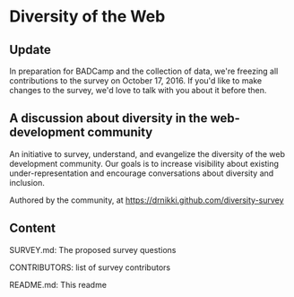 # Diversity of the Web

## Update
In preparation for BADCamp and the collection of data, we're freezing all contributions to the survey on October 17, 2016.  If you'd like to make changes to the survey, we'd love to talk with you about it before then.  

## A discussion about diversity in the web-development community

An initiative to survey, understand, and evangelize the diversity of the web
development community. Our goals is to increase visibility about existing 
under-representation and encourage conversations about diversity and inclusion.

Authored by the community, at https://drnikki.github.com/diversity-survey

## Content

SURVEY.md: The proposed survey questions

CONTRIBUTORS: list of survey contributors

README.md: This readme
